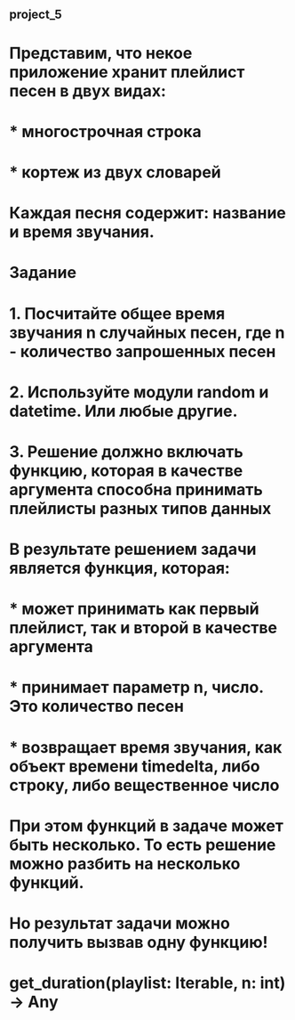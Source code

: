 ## project_5 
 
# Представим, что некое приложение хранит плейлист песен в двух видах: 
#   * многострочная строка 
#   * кортеж из двух словарей 
# Каждая песня содержит: название и время звучания. 
 
# Задание 
# 1. Посчитайте общее время звучания n случайных песен, где n - количество запрошенных песен 
# 2. Используйте модули random и datetime. Или любые другие. 
# 3. Решение должно включать функцию, которая в качестве аргумента способна принимать плейлисты разных типов данных 
 
# В результате решением задачи является функция, которая: 
#   * может принимать как первый плейлист, так и второй в качестве аргумента 
#   * принимает параметр n, число. Это количество песен 
#   * возвращает время звучания, как объект времени timedelta, либо строку, либо вещественное число 
# При этом функций в задаче может быть несколько. То есть решение можно разбить на несколько функций. 
# Но результат задачи можно получить вызвав одну функцию! 
# get_duration(playlist: Iterable, n: int) -> Any 